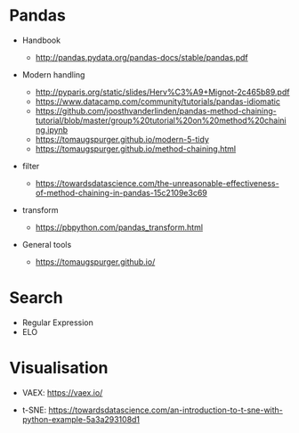# Pandas
  - Handbook
    - http://pandas.pydata.org/pandas-docs/stable/pandas.pdf
  - Modern handling
    - http://pyparis.org/static/slides/Herv%C3%A9+Mignot-2c465b89.pdf
    - https://www.datacamp.com/community/tutorials/pandas-idiomatic
    - https://github.com/joosthvanderlinden/pandas-method-chaining-tutorial/blob/master/group%20tutorial%20on%20method%20chaining.ipynb
    - https://tomaugspurger.github.io/modern-5-tidy
    - https://tomaugspurger.github.io/method-chaining.html
- filter
  - https://towardsdatascience.com/the-unreasonable-effectiveness-of-method-chaining-in-pandas-15c2109e3c69
- transform
  - https://pbpython.com/pandas_transform.html

- General tools
  - https://tomaugspurger.github.io/

# Search
  - Regular Expression
  - ELO

# Visualisation

  - VAEX: https://vaex.io/

  - t-SNE: https://towardsdatascience.com/an-introduction-to-t-sne-with-python-example-5a3a293108d1

